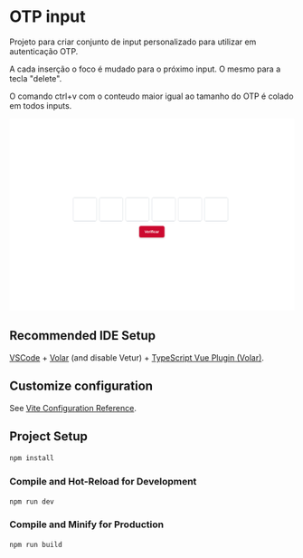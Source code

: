# OTP input 

Projeto para criar conjunto de input personalizado para utilizar em autenticação OTP. 

A cada inserção o foco é mudado para o próximo input. O mesmo para a tecla "delete".

O comando ctrl+v com o conteudo maior igual ao tamanho do OTP é colado em todos inputs. 

![Alt text](https://github.com/leonardosprado/otp-input-frond-end/blob/master/src/assets/screenshot.png?raw=true "Screenshot Projeto")

## Recommended IDE Setup

[VSCode](https://code.visualstudio.com/) + [Volar](https://marketplace.visualstudio.com/items?itemName=Vue.volar) (and disable Vetur) + [TypeScript Vue Plugin (Volar)](https://marketplace.visualstudio.com/items?itemName=Vue.vscode-typescript-vue-plugin).

## Customize configuration

See [Vite Configuration Reference](https://vitejs.dev/config/).

## Project Setup

```sh
npm install
```

### Compile and Hot-Reload for Development

```sh
npm run dev
```

### Compile and Minify for Production

```sh
npm run build
```